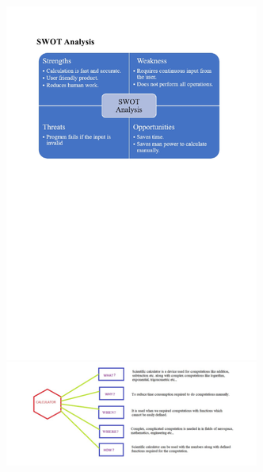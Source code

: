 ![alt text](https://github.com/99003578/mahavira_team1_calculator/blob/main/Requirements/SWOT%20Analysis.jpg)
![alt text](https://github.com/99003578/mahavira_team1_calculator/blob/main/Requirements/4W%20and%201H.jpg)
